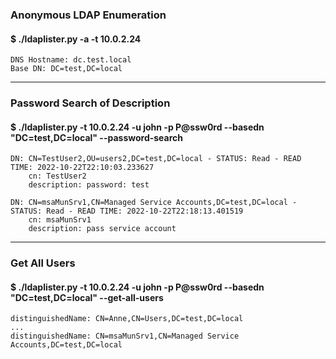 ### Anonymous LDAP Enumeration
#### $ ./ldaplister.py -a -t 10.0.2.24
    DNS Hostname: dc.test.local
    Base DN: DC=test,DC=local
---
### Password Search of Description
#### $ ./ldaplister.py -t 10.0.2.24 -u john -p P@ssw0rd --basedn "DC=test,DC=local" --password-search
    DN: CN=TestUser2,OU=users2,DC=test,DC=local - STATUS: Read - READ TIME: 2022-10-22T22:10:03.233627
        cn: TestUser2
        description: password: test

    DN: CN=msaMunSrv1,CN=Managed Service Accounts,DC=test,DC=local - STATUS: Read - READ TIME: 2022-10-22T22:18:13.401519
        cn: msaMunSrv1
        description: pass service account
---
### Get All Users
#### $ ./ldaplister.py -t 10.0.2.24 -u john -p P@ssw0rd --basedn "DC=test,DC=local" --get-all-users

    distinguishedName: CN=Anne,CN=Users,DC=test,DC=local
    ...
    distinguishedName: CN=msaMunSrv1,CN=Managed Service Accounts,DC=test,DC=local
